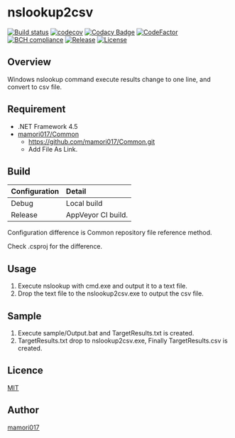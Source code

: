 # nslookup2csv

[![Build status](https://ci.appveyor.com/api/projects/status/76xqkgtimheax97j?svg=true)](https://ci.appveyor.com/project/mamori017/nslookup2csv)
[![codecov](https://codecov.io/gh/mamori017/nslookup2csv/branch/master/graph/badge.svg)](https://codecov.io/gh/mamori017/nslookup2csv)
[![Codacy Badge](https://api.codacy.com/project/badge/Grade/9b0055dfd5f94715aa87af8f9559438e)](https://www.codacy.com/app/mamori017/nslookup2csv?utm_source=github.com&amp;utm_medium=referral&amp;utm_content=mamori017/nslookup2csv&amp;utm_campaign=Badge_Grade)
[![CodeFactor](https://www.codefactor.io/repository/github/mamori017/nslookup2csv/badge)](https://www.codefactor.io/repository/github/mamori017/nslookup2csv)
[![BCH compliance](https://bettercodehub.com/edge/badge/mamori017/nslookup2csv?branch=master)](https://bettercodehub.com/)
[![Release](https://img.shields.io/github/release/mamori017/nslookup2csv.svg)](https://github.com/mamori017/nslookup2csv/releases/latest)
[![License](https://img.shields.io/github/license/mamori017/nslookup2csv.svg)](https://github.com/mamori017/nslookup2csv/blob/master/LICENSE)

## Overview

Windows nslookup command execute results change to one line, and convert to csv file.

## Requirement

- .NET Framework 4.5
- [mamori017/Common](https://github.com/mamori017/Common)
  - https://github.com/mamori017/Common.git
  - Add File As Link.

## Build

|Configuration |Detail |
|:-----|:-----|
|Debug | Local build|
|Release |AppVeyor CI build.|

Configuration difference is Common repository file reference method. 

Check .csproj for the difference.

## Usage

1. Execute nslookup with cmd.exe and output it to a text file.
2. Drop the text file to the nslookup2csv.exe to output the csv file.

## Sample

1. Execute sample/Output.bat and TargetResults.txt is created.
2. TargetResults.txt drop to nslookup2csv.exe, Finally TargetResults.csv is created.

## Licence
[MIT](https://github.com/mamori017/nslookup2csv/blob/master/LICENSE)

## Author
[mamori017](https://github.com/mamori017)
